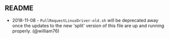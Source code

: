 README
------

- 2018-11-08 - `PullRequestLinuxDriver-old.sh` will be deprecated away once the updates to the new 'split' version of this 
  file are up and running properly.  (@william76)


